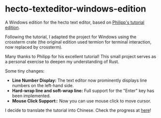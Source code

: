 # hecto-texteditor-windows-edition
A Windows edition for the hecto text editor, based on [Philipp's tutorial edition](https://www.flenker.blog/hecto/). 

Following the tutorial, I adapted the project for Windows using the crossterm crate (the original edition used termion for terminal interaction, now replaced by crossterm). 

Many thanks to Philipp for his excellent tutorial! This small project serves as a personal exercise to deepen my understanding of Rust.

Some tiny changes:

- **Line Number Display:** The text editor now prominently displays line numbers on the left-hand side.
- **Hard-wrap line and soft-wrap line:** Full support for the "Enter" key has been implemented.
- **Mouse Click Support:**: Now you can use mouse click to move cursor.

I decide to translate the tutorial into Chinese. Check the progress at [here](https://cyberyzy.github.io/)!
